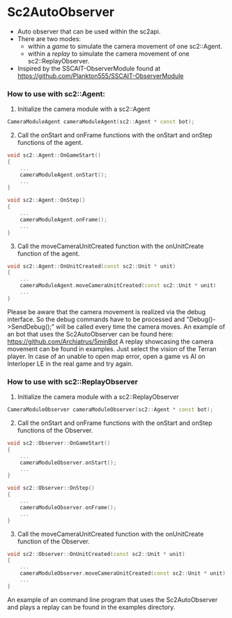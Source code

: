 # Sc2AutoObserver

* Auto observer that can be used within the sc2api.
* There are two modes:
	* within a _game_ to simulate the camera movement of one sc2::Agent.
	* within a _replay_ to simulate the camera movement of one sc2::ReplayObserver.
* Inspired by the SSCAIT-ObserverModule found at https://github.com/Plankton555/SSCAIT-ObserverModule

### How to use with sc2::Agent:

1. Initialize the camera module with a sc2::Agent
```c++
CameraModuleAgent cameraModuleAgent(sc2::Agent * const bot);
```

2. Call the onStart and onFrame functions with the onStart and onStep functions of the agent.
```c++
void sc2::Agent::OnGameStart() 
{
	...
	cameraModuleAgent.onStart();
	...
}

void sc2::Agent::OnStep() 
{
	...
	cameraModuleAgent.onFrame();
	...
}
```

3. Call the moveCameraUnitCreated function with the onUnitCreate function of the agent.
```c++
void sc2::Agent::OnUnitCreated(const sc2::Unit * unit)
{
	...
	cameraModuleAgent.moveCameraUnitCreated(const sc2::Unit * unit)
	...
}
```

Please be aware that the camera movement is realized via the debug interface. So the debug commands have to be processed and "Debug()->SendDebug();" will be called every time the camera moves.
An example of an bot that uses the Sc2AutoObserver can be found here: https://github.com/Archiatrus/5minBot A replay showcasing the camera movement can be found in examples. Just select the vision of the Terran player. In case of an unable to open map error, open a game vs AI on Interloper LE in the real game and try again.

### How to use with sc2::ReplayObserver

1. Initialize the camera module with a sc2::ReplayObserver
```c++
CameraModuleObserver cameraModuleObserver(sc2::Agent * const bot);
```

2. Call the onStart and onFrame functions with the onStart and onStep functions of the Observer.
```c++
void sc2::Observer::OnGameStart() 
{
	...
	cameraModuleObserver.onStart();
	...
}

void sc2::Observer::OnStep() 
{
	...
	cameraModuleObserver.onFrame();
	...
}
```

3. Call the moveCameraUnitCreated function with the onUnitCreate function of the Observer.
```c++
void sc2::Observer::OnUnitCreated(const sc2::Unit * unit)
{
	...
	cameraModuleObserver.moveCameraUnitCreated(const sc2::Unit * unit)
	...
}
```

An example of an command line program that uses the Sc2AutoObserver and plays a replay can be found in the examples directory.